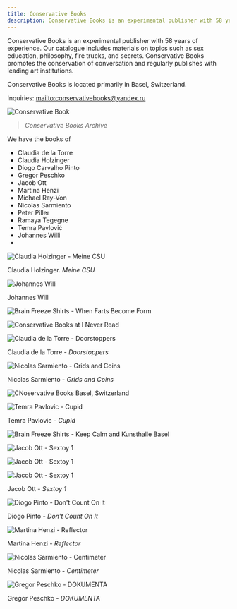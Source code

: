 ```yaml
---
title: Conservative Books
description: Conservative Books is an experimental publisher with 58 years of experience.
---
```

Conservative Books is an experimental publisher with 58 years of experience. Our catalogue includes materials on topics such as sex education, philosophy, fire trucks, and secrets. Conservative Books promotes the conservation of conversation and regularly publishes with leading art institutions.

Conservative Books is located primarily in Basel, Switzerland.

Inquiries: <mailto:conservativebooks@yandex.ru>

![Conservative Book](/img/_dsc1133web.jpg)

> _Conservative Books Archive_

We have the books of

* Claudia de la Torre
* Claudia Holzinger
* Diogo Carvalho Pinto
* Gregor Peschko
* Jacob Ott
* Martina Henzi
* Michael Ray-Von
* Nicolas Sarmiento
* Peter Piller
* Ramaya Tegegne
* Temra Pavlović
* Johannes Willi 
* 

![Claudia Holzinger - Meine CSU](/img/_dsc1114web.jpg)

Claudia Holzinger. _Meine CSU_

![Johannes Willi](/img/_dsc1160web.jpg)

Johannes Willi

![Brain Freeze Shirts - When Farts Become Form](/img/_dsc1135web.jpg)

![Conservative Books at I Never Read](/img/_dsc1046web.jpg)

![Claudia de la Torre - Doorstoppers](/img/img_4282.jpg)

Claudia de la Torre - _Doorstoppers_ 

![Nicolas Sarmiento - Grids and Coins](/img/_dsc1069web.jpg)

Nicolas Sarmiento - _Grids and Coins_

![CNoservative Books Basel, Switzerland](/img/img_4312.jpg)

![Temra Pavlovic - Cupid](/img/_dsc1078web.jpg)

Temra Pavlovic - _Cupid_

![Brain Freeze Shirts - Keep Calm and Kunsthalle Basel](/img/img_4358.jpg)

![Jacob Ott - Sextoy 1](/img/_dsc1186web.jpg)

![Jacob Ott - Sextoy 1](/img/_dsc1187web.jpg)

![Jacob Ott - Sextoy 1](/img/img_4349.jpg)

Jacob Ott - _Sextoy 1_

![Diogo Pinto - Don't Count On It](/img/_dsc1145web.jpg)

Diogo Pinto - _Don't Count On It_

![Martina Henzi - Reflector](/img/img_3858.jpg)

Martina Henzi - _Reflector_

![Nicolas Sarmiento - Centimeter](/img/_dsc1116web.jpg)

Nicolas Sarmiento - _Centimeter_

![Gregor Peschko - DOKUMENTA](/img/img_4303.jpg)

Gregor Peschko - _DOKUMENTA_
